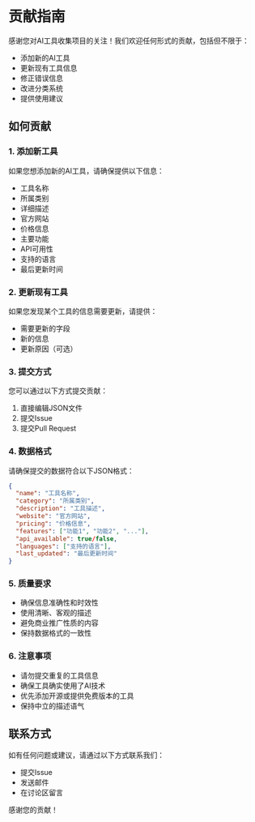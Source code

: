 # 贡献指南

感谢您对AI工具收集项目的关注！我们欢迎任何形式的贡献，包括但不限于：

- 添加新的AI工具
- 更新现有工具信息
- 修正错误信息
- 改进分类系统
- 提供使用建议

## 如何贡献

### 1. 添加新工具

如果您想添加新的AI工具，请确保提供以下信息：

- 工具名称
- 所属类别
- 详细描述
- 官方网站
- 价格信息
- 主要功能
- API可用性
- 支持的语言
- 最后更新时间

### 2. 更新现有工具

如果您发现某个工具的信息需要更新，请提供：

- 需要更新的字段
- 新的信息
- 更新原因（可选）

### 3. 提交方式

您可以通过以下方式提交贡献：

1. 直接编辑JSON文件
2. 提交Issue
3. 提交Pull Request

### 4. 数据格式

请确保提交的数据符合以下JSON格式：

```json
{
  "name": "工具名称",
  "category": "所属类别",
  "description": "工具描述",
  "website": "官方网站",
  "pricing": "价格信息",
  "features": ["功能1", "功能2", "..."],
  "api_available": true/false,
  "languages": ["支持的语言"],
  "last_updated": "最后更新时间"
}
```

### 5. 质量要求

- 确保信息准确性和时效性
- 使用清晰、客观的描述
- 避免商业推广性质的内容
- 保持数据格式的一致性

### 6. 注意事项

- 请勿提交重复的工具信息
- 确保工具确实使用了AI技术
- 优先添加开源或提供免费版本的工具
- 保持中立的描述语气

## 联系方式

如有任何问题或建议，请通过以下方式联系我们：

- 提交Issue
- 发送邮件
- 在讨论区留言

感谢您的贡献！ 